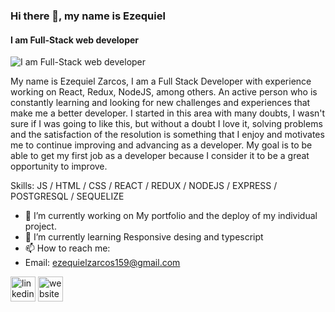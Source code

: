 ### Hi there 👋, my name is Ezequiel
#### I am Full-Stack web developer
![I am Full-Stack web developer](https://img.freepik.com/vector-gratis/numeros-que-caen-digitales-codigo-binario-estilo-matrix-fondo-azul_1017-37387.jpg?w=740&t=st=1663198321~exp=1663198921~hmac=3cf504be9f6c2d8727154f13092da2a82fc51393d82a797be6a1765764109e21)

My name is Ezequiel Zarcos, I am a Full Stack Developer with experience working on React, Redux, NodeJS, among others. An active person who is constantly learning and looking for new challenges and experiences that make me a better developer.
I started in this area with many doubts, I wasn't sure if I was going to like this, but without a doubt I love it, solving problems and the satisfaction of the resolution is something that I enjoy and motivates me to continue improving and advancing as a developer.
My goal is to be able to get my first job as a developer because I consider it to be a great opportunity to improve.

Skills: JS / HTML / CSS / REACT / REDUX / NODEJS / EXPRESS / POSTGRESQL / SEQUELIZE

- 🔭 I’m currently working on My portfolio and the deploy of my individual project. 
- 🌱 I’m currently learning Responsive desing and typescript 
- 📫 How to reach me:
- Email: ezequielzarcos159@gmail.com

[<img src='https://cdn.jsdelivr.net/npm/simple-icons@3.0.1/icons/linkedin.svg' alt='linkedin' height='40'>](https://www.linkedin.com/in/https://www.linkedin.com/in/ezequiel-zarcos-10068823b//)  [<img src='https://cdn.jsdelivr.net/npm/simple-icons@3.0.1/icons/icloud.svg' alt='website' height='40'>](https://potfolio-alpha.vercel.app/)  
